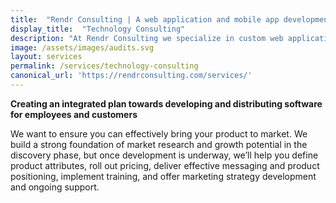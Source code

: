 ```yaml
---
title:  "Rendr Consulting | A web application and mobile app development company"
display_title:  "Technology Consulting"
description: "At Rendr Consulting we specialize in custom web application development, mobile app development, custom software development, and technology consulting."
image: /assets/images/audits.svg
layout: services
permalink: /services/technology-consulting
canonical_url: 'https://rendrconsulting.com/services/'
---
```

**Creating an integrated plan towards developing and distributing software for employees and customers**

We want to ensure you can effectively bring your product to market. We build a strong foundation of market research and growth potential in the discovery phase, but once development is underway, we’ll help you define product attributes, roll out pricing, deliver effective messaging and product positioning, implement training, and offer marketing strategy development and ongoing support.